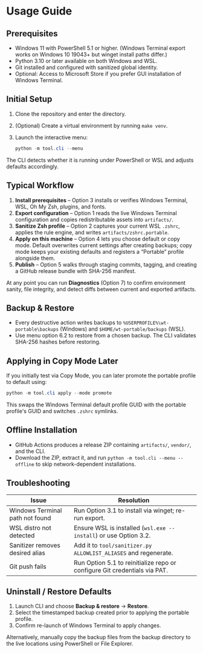 # Usage Guide

## Prerequisites

- Windows 11 with PowerShell 5.1 or higher. (Windows Terminal export works on Windows 10 19043+ but winget install paths differ.)
- Python 3.10 or later available on both Windows and WSL.
- Git installed and configured with sanitized global identity.
- Optional: Access to Microsoft Store if you prefer GUI installation of Windows Terminal.

## Initial Setup

1. Clone the repository and enter the directory.
2. (Optional) Create a virtual environment by running `make venv`.
3. Launch the interactive menu:

   ```powershell
   python -m tool.cli --menu
   ```

The CLI detects whether it is running under PowerShell or WSL and adjusts defaults accordingly.

## Typical Workflow

1. **Install prerequisites** – Option 3 installs or verifies Windows Terminal, WSL, Oh My Zsh, plugins, and fonts.
2. **Export configuration** – Option 1 reads the live Windows Terminal configuration and copies redistributable assets into `artifacts/`.
3. **Sanitize Zsh profile** – Option 2 captures your current WSL `.zshrc`, applies the rule engine, and writes `artifacts/zshrc.portable`.
4. **Apply on this machine** – Option 4 lets you choose default or copy mode. Default overwrites current settings after creating backups; copy mode keeps your existing defaults and registers a “Portable” profile alongside them.
5. **Publish** – Option 5 walks through staging commits, tagging, and creating a GitHub release bundle with SHA-256 manifest.

At any point you can run **Diagnostics** (Option 7) to confirm environment sanity, file integrity, and detect diffs between current and exported artifacts.

## Backup & Restore

- Every destructive action writes backups to `%USERPROFILE%\wt-portable\backups` (Windows) and `$HOME/wt-portable/backups` (WSL).
- Use menu option 6.2 to restore from a chosen backup. The CLI validates SHA-256 hashes before restoring.

## Applying in Copy Mode Later

If you initially test via Copy Mode, you can later promote the portable profile to default using:

```powershell
python -m tool.cli apply --mode promote
```

This swaps the Windows Terminal default profile GUID with the portable profile's GUID and switches `.zshrc` symlinks.

## Offline Installation

- GitHub Actions produces a release ZIP containing `artifacts/`, `vendor/`, and the CLI.
- Download the ZIP, extract it, and run `python -m tool.cli --menu --offline` to skip network-dependent installations.

## Troubleshooting

| Issue | Resolution |
| ----- | ---------- |
| Windows Terminal path not found | Run Option 3.1 to install via winget; re-run export. |
| WSL distro not detected | Ensure WSL is installed (`wsl.exe --install`) or use Option 3.2. |
| Sanitizer removes desired alias | Add it to `tool/sanitizer.py` `ALLOWLIST_ALIASES` and regenerate. |
| Git push fails | Run Option 5.1 to reinitialize repo or configure Git credentials via PAT. |

## Uninstall / Restore Defaults

1. Launch CLI and choose **Backup & restore** → **Restore**.
2. Select the timestamped backup created prior to applying the portable profile.
3. Confirm re-launch of Windows Terminal to apply changes.

Alternatively, manually copy the backup files from the backup directory to the live locations using PowerShell or File Explorer.

